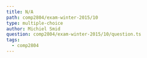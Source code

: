 ```yaml
---
title: N/A
path: comp2804/exam-winter-2015/10
type: multiple-choice
author: Michiel Smid
question: comp2804/exam-winter-2015/10/question.ts
tags:
  - comp2804
---
```

